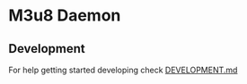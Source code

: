 # M3u8 Daemon

## Development

For help getting started developing check [DEVELOPMENT.md](DEVELOPMENT.md)
